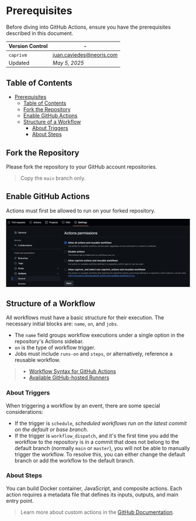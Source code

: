 # Prerequisites

Before diving into GitHub Actions, ensure you have the prerequisites described in this document.

| **Version Control** | -                          |
| ------------------- | -------------------------- |
| `caprivm`           | <juan.caviedes@neoris.com> |
| Updated             | _May 5, 2025_              |

## Table of Contents

- [Prerequisites](#prerequisites)
  - [Table of Contents](#table-of-contents)
  - [Fork the Repository](#fork-the-repository)
  - [Enable GitHub Actions](#enable-github-actions)
  - [Structure of a Workflow](#structure-of-a-workflow)
    - [About Triggers](#about-triggers)
    - [About Steps](#about-steps)

## Fork the Repository

Please fork the repository to your GitHub account repositories.

> Copy the `main` branch only.

## Enable GitHub Actions

Actions must first be allowed to run on your forked repository.

![Screenshot showing how to enable GitHub Actions](../images/example-enable-gha.png)

## Structure of a Workflow

All workflows must have a basic structure for their execution. The necessary initial blocks are: `name`, `on`, and `jobs`.

- The `name` field groups workflow executions under a single option in the repository's Actions sidebar.
- `on` is the type of workflow trigger.
- Jobs must include `runs-on` and `steps`, or alternatively, reference a reusable workflow.

> - [Workflow Syntax for GitHub Actions](https://docs.github.com/en/actions/writing-workflows/workflow-syntax-for-github-actions)
> - [Available GitHub-hosted Runners](https://docs.github.com/en/actions/writing-workflows/workflow-syntax-for-github-actions#standard-github-hosted-runners-for--private-repositories)

### About Triggers

When triggering a workflow by an event, there are some special considerations:

- If the trigger is `schedule`, _scheduled workflows run on the latest commit on the default or base branch_.
- If the trigger is `workflow_dispatch`, and it's the first time you add the workflow to the repository is in a commit that does not belong to the default branch (normally `main` or `master`), you will not be able to manually trigger the workflow. To resolve this, you can either change the default branch or add the workflow to the default branch.

### About Steps

You can build Docker container, JavaScript, and composite actions. Each action requires a metadata file that defines its inputs, outputs, and main entry point.

> Learn more about custom actions in the [GitHub Documentation](https://docs.github.com/en/actions/sharing-automations/creating-actions/about-custom-actions).
